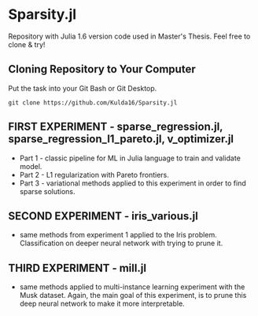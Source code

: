 # Sparsity.jl
Repository with Julia 1.6 version code used in Master's Thesis.
Feel free to clone & try!

## Cloning Repository to Your Computer

Put the task into your Git Bash or Git Desktop.
```
git clone https://github.com/Kulda16/Sparsity.jl
```

## FIRST EXPERIMENT - sparse_regression.jl, sparse_regression_l1_pareto.jl, v_optimizer.jl

* Part 1 - classic pipeline for ML in Julia language to train and validate model.
* Part 2 - L1 regularization with Pareto frontiers.
* Part 3 - variational methods applied to this experiment in order to find sparse solutions.

## SECOND EXPERIMENT - iris_various.jl

* same methods from experiment 1 applied to the Iris problem. Classification on deeper neural network with trying to prune it.

## THIRD EXPERIMENT - mill.jl

* same methods applied to multi-instance learning experiment with the Musk dataset. Again, the main goal of this experiment, is to prune this deep neural network to make it more interpretable.
